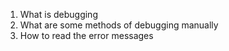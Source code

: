 1.    What is debugging
1.    What are some methods of debugging manually
1.    How to read the error messages
